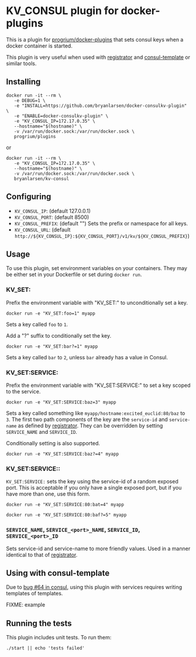 # KV_CONSUL plugin for docker-plugins

This is a plugin for [progrium/docker-plugins](https://github.com/progrium/docker-plugins) that sets consul keys when a docker container is started.

This plugin is very useful when used with [registrator](https://github.com/progrium/registrator) and [consul-template](https://github.com/hashicorp/consul-template) or similar tools.

## Installing

    docker run -it --rm \
       -e DEBUG=1 \
       -e "INSTALL=https://github.com/bryanlarsen/docker-consulkv-plugin" \
       -e "ENABLE=docker-consulkv-plugin" \
       -e "KV_CONSUL_IP=172.17.0.35" \
       --hostname="$(hostname)" \
       -v /var/run/docker.sock:/var/run/docker.sock \
       progrium/plugins

or

    docker run -it --rm \
       -e "KV_CONSUL_IP=172.17.0.35" \
       --hostname="$(hostname)" \
       -v /var/run/docker.sock:/var/run/docker.sock \
       bryanlarsen/kv-consul

## Configuring

- `KV_CONSUL_IP`: (default 127.0.0.1)
- `KV_CONSUL_PORT`: (default 8500)
- `KV_CONSUL_PREFIX`: (default "")  Sets the prefix or namespace for all keys.
- `KV_CONSUL_URL`: (default `http://${KV_CONSUL_IP}:${KV_CONSUL_PORT}/v1/kv/${KV_CONSUL_PREFIX}`)

## Usage

To use this plugin, set environment variables on your containers.  They may be either set in your Dockerfile or set during `docker run`.

### KV_SET:

Prefix the environment variable with "KV_SET:" to unconditionally set a key.

    docker run -e "KV_SET:foo=1" myapp

Sets a key called `foo` to `1`.

Add a "?" suffix to conditionally set the key.

    docker run -e "KV_SET:bar?=1" myapp

Sets a key called `bar` to `2`, unless `bar` already has a value in Consul.

### KV_SET:SERVICE:

Prefix the environment variable with "KV_SET:SERVICE:" to set a key scoped to the service.

    docker run -e "KV_SET:SERVICE:baz=3" myapp

Sets a key called something like `myapp/hostname:excited_euclid:80/baz` to `3`.  The first two path components of the key are the `service-id` and `service-name` as defined by [registrator](http://github.com/progrium/registrator).   They can be overridden by setting `SERVICE_NAME` and `SERVICE_ID`.

Conditionally setting is also supported.

    docker run -e "KV_SET:SERVICE:baz?=4" myapp

### KV_SET:SERVICE:<port>:

`KV_SET:SERVICE:` sets the key using the service-id of a random exposed port.   This is acceptable if you only have a single exposed port, but if you have more than one, use this form.

    docker run -e "KV_SET:SERVICE:80:bat=4" myapp

    docker run -e "KV_SET:SERVICE:80:baf?=5" myapp

### `SERVICE_NAME`, `SERVICE_<port>_NAME`, `SERVICE_ID`, `SERVICE_<port>_ID`

Sets service-id and service-name to more friendly values.  Used in a manner identical to that of [registrator](http://github.com/progrium/registrator).

## Using with consul-template

Due to [bug #64 in consul](https://github.com/hashicorp/consul-template/issues/64), using this plugin with services requires writing templates of templates.

FIXME: example

## Running the tests

This plugin includes unit tests.   To run them:

    ./start || echo 'tests failed'
